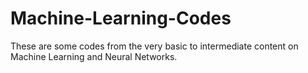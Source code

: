 # Machine-Learning-Codes


These are some codes from the very basic to intermediate content on Machine Learning and Neural Networks.
